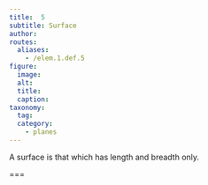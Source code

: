 ```yaml
---
title:  5
subtitle: Surface
author:
routes:
  aliases:
    - /elem.1.def.5
figure:
  image:
  alt:
  title:
  caption:
taxonomy:
  tag:
  category:
    - planes
---
```


A <term>surface</term> is that which has length and breadth only.

===
